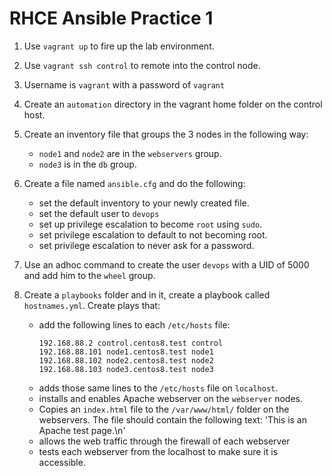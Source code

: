 # RHCE Ansible Practice 1

1. Use `vagrant up` to fire up the lab environment.
2. Use `vagrant ssh control` to remote into the control node.
3. Username is `vagrant` with a password of `vagrant`
4. Create an `automation` directory in the vagrant home folder on the control host.

5. Create an inventory file that groups the 3 nodes in the following way:
    - `node1` and `node2` are in the `webservers` group.
    - `node3` is in the `db` group.

6. Create a file named `ansible.cfg` and do the following:
    - set the default inventory to your newly created file.
    - set the default user to `devops`
    - set up privilege escalation to become `root` using `sudo`.
    - set privilege escalation to default to not becoming root.
    - set privilege escalation to never ask for a password.

7. Use an adhoc command to create the user `devops` with a UID of 5000 and add him to the `wheel` group.

8. Create a `playbooks` folder and in it, create a playbook called `hostnames.yml`. Create plays that:
    - add the following lines to each `/etc/hosts` file:
        ```
        192.168.88.2 control.centos8.test control
        192.168.88.101 node1.centos8.test node1
        192.168.88.102 node2.centos8.test node2
        192.168.88.103 node3.centos8.test node3
        ```
    - adds those same lines to the `/etc/hosts` file on `localhost`.
    - installs and enables Apache webserver on the `webserver` nodes.
    - Copies an `index.html` file to the `/var/www/html/` folder on the webservers. The file should contain the following text: 'This is an Apache test page.\n'
    - allows the web traffic through the firewall of each webserver
    - tests each webserver from the localhost to make sure it is accessible.
